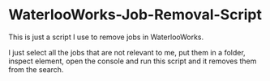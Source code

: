 # WaterlooWorks-Job-Removal-Script

This is just a script I use to remove jobs in WaterlooWorks.

I just select all the jobs that are not relevant to me, put them in a folder, inspect element, open the console and run this script and it removes them from the search.

